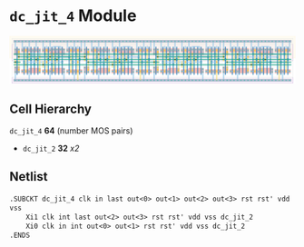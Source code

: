 # `dc_jit_4` Module
![Layout](dc_jit_4.png)

## Cell Hierarchy

`dc_jit_4` **64** (number MOS pairs)
- `dc_jit_2` **32** *x2*

## Netlist

```
.SUBCKT dc_jit_4 clk in last out<0> out<1> out<2> out<3> rst rst' vdd vss
    Xi1 clk int last out<2> out<3> rst rst' vdd vss dc_jit_2
    Xi0 clk in int out<0> out<1> rst rst' vdd vss dc_jit_2
.ENDS
```
